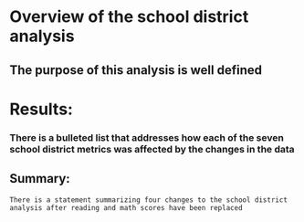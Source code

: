 # Overview of the school district analysis
## The purpose of this analysis is well defined
# Results:
### There is a bulleted list that addresses how each of the seven school district metrics was affected by the changes in the data 

## Summary:

    There is a statement summarizing four changes to the school district analysis after reading and math scores have been replaced

